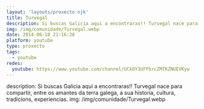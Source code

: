 ```yaml
---
layout: 'layouts/proxecto.njk'
title: Turvegal
description: Si buscas Galicia aqui a encontraras!! Turvegal nace para compartir, entre os amantes da terra galega, a sua historia, cultura, tradicions, experiencias.
img: /img/comunidade/Turvegal.webp
date: 2014-06-10 21:16:28
platform: youtube
type: proxecto
tags:
  - youtube
redes:
  youtube: https://www.youtube.com/channel/UCkOY3UFFbrcZMTKZNUEVKyw
---
```

description: Si buscas Galicia aqui a encontraras!! Turvegal nace para compartir, entre os amantes da terra galega, a sua historia, cultura, tradicions, experiencias.
img: /img/comunidade/Turvegal.webp

